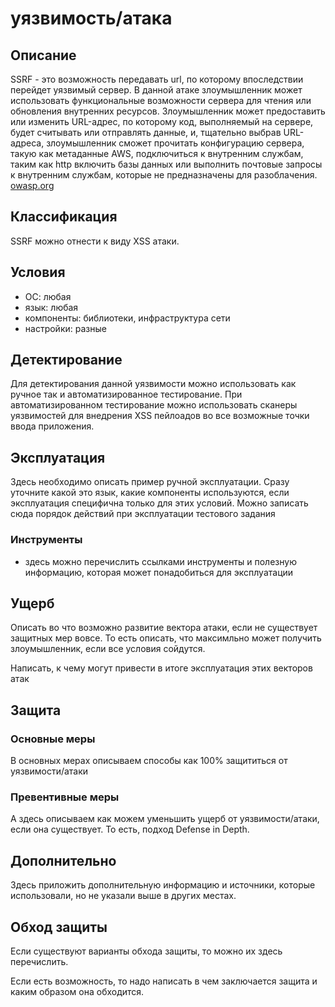 # уязвимость/атака

## Описание
SSRF - это возможность передавать url, по которому впоследствии перейдет уязвимый сервер. В данной атаке злоумышленник может использовать функциональные возможности сервера для чтения или обновления внутренних ресурсов. Злоумышленник может предоставить или изменить URL-адрес, по которому код, выполняемый на сервере, будет считывать или отправлять данные, и, тщательно выбрав URL-адреса, злоумышленник сможет прочитать конфигурацию сервера, такую как метаданные AWS, подключиться к внутренним службам, таким как http включить базы данных или выполнить почтовые запросы к внутренним службам, которые не предназначены для разоблачения. [owasp.org](https://www.owasp.org/index.php/Server_Side_Request_Forgery)

## Классификация
SSRF можно отнести к виду XSS атаки. 

## Условия
- ОС: любая
- язык: любая
- компоненты: библиотеки, инфраструктура сети
- настройки: разные
	
## Детектирование
Для детектирования данной уязвимости можно использовать как ручное так и автоматизированное тестирование.
При автоматизированном тестирование можно использовать сканеры уязвимостей для внедрения XSS пейлоадов во все возможные точки ввода приложения. 


## Эксплуатация

Здесь необходимо описать пример ручной эксплуатации. Сразу уточните какой это язык, какие компоненты используются, если эксплуатация специфична только для этих условий. Можно записать сюда порядок действий при эксплуатации тестового задания

### Инструменты
- здесь можно перечислить ссылками инструменты и полезную информацию, которая может понадобиться для эксплуатации

## Ущерб
Описать во что возможно развитие вектора атаки, если не существует защитных мер вовсе. То есть описать, что максимльно может получить злоумышленник, если все условия сойдутся.

Написать, к чему могут привести в итоге эксплуатация этих векторов атак

## Защита
### Основные меры
В основных мерах описываем способы как 100% защититься от уязвимости/атаки

### Превентивные меры
А здесь описываем как можем уменьшить ущерб от уязвимости/атаки, если она существует. То есть, подход Defense in Depth.

## Дополнительно
Здесь приложить дополнительную информацию и источники, которые использовали, но не указали выше в других местах.

## Обход защиты
Если существуют варианты обхода защиты, то можно их здесь перечислить.

Если есть возможность, то надо написать в чем заключается защита и каким образом она обходится.